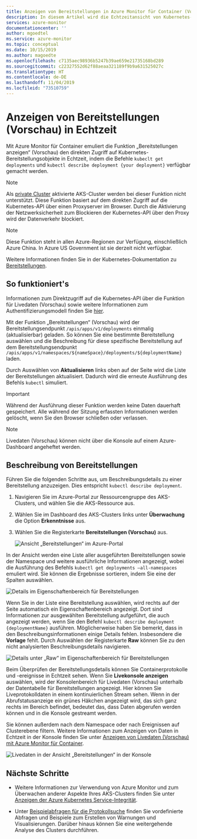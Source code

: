 ```yaml
---
title: Anzeigen von Bereitstellungen in Azure Monitor für Container (Vorschau) | Microsoft-Dokumentation
description: In diesem Artikel wird die Echtzeitansicht von Kubernetes-Bereitstellungen in Azure Monitor für Container ohne Verwendung von kubectl beschrieben.
services: azure-monitor
documentationcenter: ''
author: mgoedtel
ms.service: azure-monitor
ms.topic: conceptual
ms.date: 10/15/2019
ms.author: magoedte
ms.openlocfilehash: c7135aec98936b5247b39ae659e21735168bd289
ms.sourcegitcommit: c22327552d62f88aeaa321189f9b9a631525027c
ms.translationtype: HT
ms.contentlocale: de-DE
ms.lasthandoff: 11/04/2019
ms.locfileid: "73510759"
---
```

# <a name="how-to-view-deployments-preview-in-real-time"></a>Anzeigen von Bereitstellungen (Vorschau) in Echtzeit

Mit Azure Monitor für Container emuliert die Funktion „Bereitstellungen anzeigen“ (Vorschau) den direkten Zugriff auf Kubernetes-Bereitstellungsobjekte in Echtzeit, indem die Befehle `kubeclt get deployments` und `kubectl describe deployment {your deployment}` verfügbar gemacht werden. 

>[!NOTE]
>Als [private Cluster](https://azure.microsoft.com/updates/aks-private-cluster/) aktivierte AKS-Cluster werden bei dieser Funktion nicht unterstützt. Diese Funktion basiert auf dem direkten Zugriff auf die Kubernetes-API über einen Proxyserver im Browser. Durch die Aktivierung der Netzwerksicherheit zum Blockieren der Kubernetes-API über den Proxy wird der Datenverkehr blockiert. 

>[!NOTE]
>Diese Funktion steht in allen Azure-Regionen zur Verfügung, einschließlich Azure China. In Azure US Government ist sie derzeit nicht verfügbar.

Weitere Informationen finden Sie in der Kubernetes-Dokumentation zu [Bereitstellungen](https://kubernetes.io/docs/concepts/workloads/controllers/deployment/). 

## <a name="how-it-works"></a>So funktioniert's

Informationen zum Direktzugriff auf die Kubernetes-API über die Funktion für Livedaten (Vorschau) sowie weitere Informationen zum Authentifizierungsmodell finden Sie [hier](https://kubernetes.io/docs/concepts/overview/kubernetes-api/). 

Mit der Funktion „Bereitstellungen“ (Vorschau) wird der Bereitstellungsendpunkt `/apis/apps/v1/deployments` einmalig (aktualisierbar) geladen. So können Sie eine bestimmte Bereitstellung auswählen und die Beschreibung für diese spezifische Bereitstellung auf dem Bereitstellungsendpunkt `/apis/apps/v1/namespaces/${nameSpace}/deployments/${deploymentName}` laden. 

Durch Auswählen von **Aktualisieren** links oben auf der Seite wird die Liste der Bereitstellungen aktualisiert. Dadurch wird die erneute Ausführung des Befehls `kubectl` simuliert. 

>[!IMPORTANT]
>Während der Ausführung dieser Funktion werden keine Daten dauerhaft gespeichert. Alle während der Sitzung erfassten Informationen werden gelöscht, wenn Sie den Browser schließen oder verlassen.  

>[!NOTE]
>Livedaten (Vorschau) können nicht über die Konsole auf einem Azure-Dashboard angeheftet werden.

## <a name="deployments-describe"></a>Beschreibung von Bereitstellungen

Führen Sie die folgenden Schritte aus, um Beschreibungsdetails zu einer Bereitstellung anzuzeigen. Dies entspricht `kubectl describe deployment`.

1. Navigieren Sie im Azure-Portal zur Ressourcengruppe des AKS-Clusters, und wählen Sie die AKS-Ressource aus.

2. Wählen Sie im Dashboard des AKS-Clusters links unter **Überwachung** die Option **Erkenntnisse** aus. 

3. Wählen Sie die Registerkarte **Bereitstellungen (Vorschau)** aus.

    ![Ansicht „Bereitstellungen“ im Azure-Portal](./media/container-insights-livedata-deployments/deployment-view.png)

In der Ansicht werden eine Liste aller ausgeführten Bereitstellungen sowie der Namespace und weitere ausführliche Informationen angezeigt, wobei die Ausführung des Befehls `kubectl get deployments –all-namespaces` emuliert wird. Sie können die Ergebnisse sortieren, indem Sie eine der Spalten auswählen. 

![Details im Eigenschaftenbereich für Bereitstellungen](./media/container-insights-livedata-deployments/deployment-properties-pane-details.png)

Wenn Sie in der Liste eine Bereitstellung auswählen, wird rechts auf der Seite automatisch ein Eigenschaftenbereich angezeigt. Dort sind Informationen zur ausgewählten Bereitstellung aufgeführt, die auch angezeigt werden, wenn Sie den Befehl `kubectl describe deployment {deploymentName}` ausführen. Möglicherweise haben Sie bemerkt, dass in den Beschreibungsinformationen einige Details fehlen. Insbesondere die **Vorlage** fehlt. Durch Auswählen der Registerkarte **Raw** können Sie zu den nicht analysierten Beschreibungsdetails navigieren.  

![Details unter „Raw“ im Eigenschaftenbereich für Bereitstellungen](./media/container-insights-livedata-deployments/deployment-properties-pane-raw.png)

Beim Überprüfen der Bereitstellungsdetails können Sie Containerprotokolle und -ereignisse in Echtzeit sehen. Wenn Sie **Livekonsole anzeigen** auswählen, wird der Konsolenbereich für Livedaten (Vorschau) unterhalb der Datentabelle für Bereitstellungen angezeigt. Hier können Sie Liveprotokolldaten in einem kontinuierlichen Stream sehen. Wenn in der Abrufstatusanzeige ein grünes Häkchen angezeigt wird, das sich ganz rechts im Bereich befindet, bedeutet das, dass Daten abgerufen werden können und in die Konsole gestreamt werden.

Sie können außerdem nach dem Namespace oder nach Ereignissen auf Clusterebene filtern. Weitere Informationen zum Anzeigen von Daten in Echtzeit in der Konsole finden Sie unter [Anzeigen von Livedaten (Vorschau) mit Azure Monitor für Container](container-insights-livedata-overview.md). 

![Livedaten in der Ansicht „Bereitstellungen“ in der Konsole](./media/container-insights-livedata-deployments/deployments-console-view-events.png)

## <a name="next-steps"></a>Nächste Schritte

- Weitere Informationen zur Verwendung von Azure Monitor und zum Überwachen anderer Aspekte Ihres AKS-Clusters finden Sie unter [Anzeigen der Azure Kubernetes Service-Integrität](container-insights-analyze.md).

- Unter [Beispielabfragen für die Protokollsuche](container-insights-log-search.md#search-logs-to-analyze-data) finden Sie vordefinierte Abfragen und Beispiele zum Erstellen von Warnungen und Visualisierungen. Darüber hinaus können Sie eine weitergehende Analyse des Clusters durchführen.